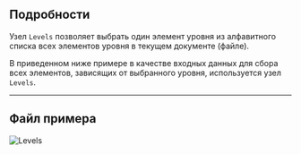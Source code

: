 ## Подробности
Узел `Levels` позволяет выбрать один элемент уровня из алфавитного списка всех элементов уровня в текущем документе (файле).

В приведенном ниже примере в качестве входных данных для сбора всех элементов, зависящих от выбранного уровня, используется узел `Levels`.
___
## Файл примера

![Levels](./DSRevitNodesUI.Levels_img.jpg)
